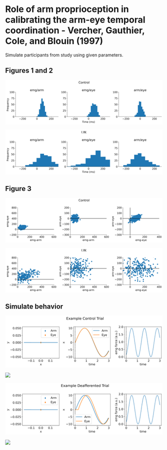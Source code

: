 # Role of arm proprioception in calibrating the arm-eye temporal coordination - Vercher, Gauthier, Cole, and Blouin (1997)

Simulate participants from study using given parameters. 

## Figures 1 and 2 

![](figures/12_09_2021//controlHist.png)

![](figures/12_09_2021/deaffHist.png)

## Figure 3 

![](figures/12_09_2021/controlCorr.png)

![](figures/12_09_2021/deaffCorr.png)

## Simulate behavior 

![](figures/12_09_2021/controlEx.png)

![](figures/12_09_2021/ExT_Control.gif)

![](figures/12_09_2021/deaffEx.png)

![](figures/12_09_2021/ExT_I.W..gif)
